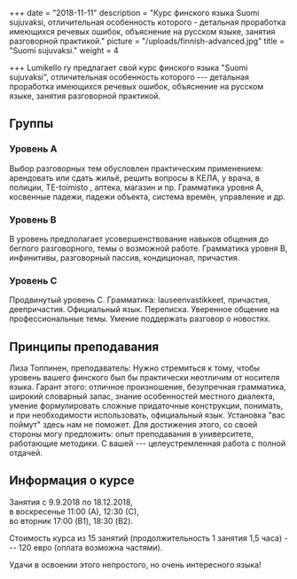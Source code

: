 +++
date = "2018-11-11"
description = "Курс финского языка Suomi sujuvaksi, отличительная особенность которого - детальная проработка имеющихся речевых ошибок, объяснение на русском языке, занятия разговорной практикой."
picture = "/uploads/finnish-advanced.jpg"
title = "Suomi sujuvaksi."
weight = 4

+++
Lumikello ry предлагает свой курс финского языка "Suomi sujuvaksi", отличительная особенность которого --- детальная проработка имеющихся речевых ошибок, объяснение на русском языке, занятия разговорной практикой.

## Группы

### Уровень А 
Выбор разговорных тем обусловлен практическим применением: арендовать или сдать жильё, решить вопросы в КЕЛА, у врача, в полиции, ТЕ-toimisto , аптека, магазин и пр. Грамматика уровня А, косвенные падежи, падежи объекта, система времён, управление и др.

### Уровень B

В уровень предполагает усовершенствование навыков общения до беглого разговорного, темы о возможной работе. Грамматика уровня В, инфинитивы, разговорный пассив, кондиционал, причастия.

### Уровень C

Продвинутый уровень С. Грамматика: lauseenvastikkeet, причастия, деепричастия. Официальный язык. Переписка. Уверенное общение на профессиональные темы. Умение поддержать разговор о новостях.

## Принципы преподавания

Лиза Топпинен, преподаватель: Нужно стремиться к тому, чтобы уровень вашего финского был бы практически неотличим от носителя языка. Гарант этого: отличное произношение, безупречная грамматика, широкий словарный запас, знание особенностей местного диалекта, умение формулировать сложные придаточные конструкции, понимать, и при необходимости использовать, официальный язык. Установка "вас поймут" здесь нам не поможет. Для достижения этого, со своей стороны могу предложить: опыт преподавания в университете, работающие методики. С вашей --- целеустремленная работа с полной отдачей.

## Информация о курсе

Занятия с 9.9.2018 по 18.12.2018,  
в воскресенье 11:00 (А), 12:30 (С),  
во вторник 17:00 (B1), 18:30 (B2).

Стоимость курса из 15 занятий (продолжительность 1 занятия 1,5 часа) --- 120 евро (оплата возможна частями). 

Удачи в освоении этого непростого, но очень интересного языка!